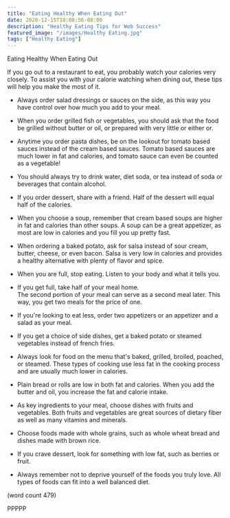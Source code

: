 ```yaml
---
title: "Eating Healthy When Eating Out"
date: 2020-12-15T18:08:56-08:00
description: "Healthy Eating Tips for Web Success"
featured_image: "/images/Healthy Eating.jpg"
tags: ["Healthy Eating"]
---
```


Eating Healthy When Eating Out

If you go out to a restaurant to eat, you probably
watch your calories very closely.  To assist you
with your calorie watching when dining out, these
tips will help you make the most of it.

-  Always order salad dressings or sauces on the side, 
as this way you have control over how much you add
to your meal.

-  When you order grilled fish or vegetables, you
should ask that the food be grilled without butter
or oil, or prepared with very little or either or.

-  Anytime you order pasta dishes, be on the lookout
for tomato based sauces instead of the cream based
sauces.  Tomato based sauces are much lower in fat
and calories, and tomato sauce can even be counted
as a vegetable!

-  You should always try to drink water, diet soda, 
or tea instead of soda or beverages that contain 
alcohol.  

-  If you order dessert, share with a friend. Half 
of the dessert will equal half of the calories.

-  When you choose a soup, remember that cream 
based soups are higher in fat and calories than
other soups.  A soup can be a great appetizer, as
most are low in calories and you fill you up pretty
fast.

-  When ordering a baked potato, ask for salsa instead
of sour cream, butter, cheese, or even bacon.  Salsa
is very low in calories and provides a healthy
alternative with plenty of flavor and spice.

-  When you are full, stop eating.  Listen to your
body and what it tells you.

-  If you get full, take half of your meal home.  
The second portion of your meal can serve as a second
meal later.  This way, you get two meals for the
price of one.

-  If you're looking to eat less, order two appetizers
or an appetizer and a salad as your meal.

-  If you get a choice of side dishes, get a baked
potato or steamed vegetables instead of french 
fries.  

-  Always look for food on the menu that's baked, 
grilled, broiled, poached, or steamed.  These types
of cooking use less fat in the cooking process and
are usually much lower in calories.

-  Plain bread or rolls are low in both fat and
calories.  When you add the butter and oil, you
increase the fat and calorie intake.

-  As key ingredients to your meal, choose dishes
with fruits and vegetables.  Both fruits and 
vegetables are great sources of dietary fiber as 
well as many vitamins and minerals.

-  Choose foods made with whole grains, such as 
whole wheat bread and dishes made with brown rice.

-  If you crave dessert, look for something with 
low fat, such as berries or fruit.

-  Always remember not to deprive yourself of the
foods you truly love.  All types of foods can fit
into a well balanced diet.

(word count 479)

PPPPP
